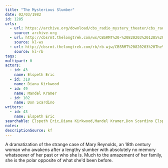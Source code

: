 ```yaml
---
title: "The Mysterious Slumber"
date: 02/03/1982
id: 1285
urls: 
  - url: https://archive.org/download/cbs_radio_mystery_theater/cbs_radio_mystery_theater-1251-1300.zip/cbs_radio_mystery_theater-1251-1300%2Fcbsrmt_1285_the_mysterious_slumber.mp3
    source: archive-org
  - url: http://cbsrmt.thelongtrek.com/ws/CBSRMT%20-%20820203%201285%20The%20Mysterious%20Slumber_ws.mp3
    source: kl-ws
  - url: http://cbsrmt.thelongtrek.com/rb/rb-wjw/CBSRMT%20820203%20The%20Mysterious%20Slumber_wjw.mp3
    source: kl-rb
tags: 
multipart: 0
actors:  
  - id: 43
    name: Elspeth Eric  
  - id: 318
    name: Diana Kirkwood  
  - id: 49
    name: Mandel Kramer  
  - id: 102
    name: Don Scardino
writers:  
  - id: 43
    name: Elspeth Eric
searchable: Elspeth Eric,Diana Kirkwood,Mandel Kramer,Don Scardino Elspeth Eric
notes: 
descriptionSource: kf
---
```

A dramatization of the strange case of Mary Reynolds, an 18th century woman who awakens after a lengthy slumber with absolutely no memory whatsoever of her past or who she is. Much to the amazement of her family, she is the polar opposite of what she'd been before.